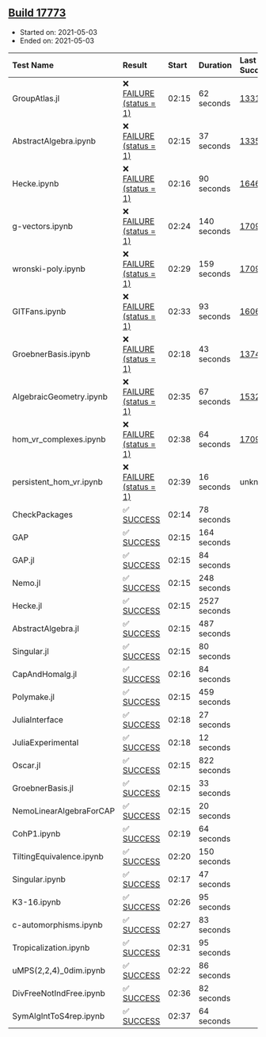 ## [Build 17773](https://oscarci.mathematik.uni-kl.de/job/oscar/17773/)

* Started on: 2021-05-03
* Ended on: 2021-05-03

| Test Name    | Result | Start | Duration | Last Success | First Failure |
|:-------------|:-------|:------|:---------|:-------------|:--------------|
| GroupAtlas.jl | ❌ [FAILURE (status = 1)](https://oscarci.mathematik.uni-kl.de/job/oscar/17773/artifact/logs/build-17773/GroupAtlas.jl.log) | 02:15 | 62 seconds | [13311](https://oscarci.mathematik.uni-kl.de/job/oscar/13311/) | [13312](https://oscarci.mathematik.uni-kl.de/job/oscar/13312/) |
| AbstractAlgebra.ipynb | ❌ [FAILURE (status = 1)](https://oscarci.mathematik.uni-kl.de/job/oscar/17773/artifact/logs/build-17773/AbstractAlgebra.ipynb.log) | 02:15 | 37 seconds | [13355](https://oscarci.mathematik.uni-kl.de/job/oscar/13355/) | [13356](https://oscarci.mathematik.uni-kl.de/job/oscar/13356/) |
| Hecke.ipynb | ❌ [FAILURE (status = 1)](https://oscarci.mathematik.uni-kl.de/job/oscar/17773/artifact/logs/build-17773/Hecke.ipynb.log) | 02:16 | 90 seconds | [16463](https://oscarci.mathematik.uni-kl.de/job/oscar/16463/) | [16464](https://oscarci.mathematik.uni-kl.de/job/oscar/16464/) |
| g-vectors.ipynb | ❌ [FAILURE (status = 1)](https://oscarci.mathematik.uni-kl.de/job/oscar/17773/artifact/logs/build-17773/g-vectors.ipynb.log) | 02:24 | 140 seconds | [17099](https://oscarci.mathematik.uni-kl.de/job/oscar/17099/) | [17100](https://oscarci.mathematik.uni-kl.de/job/oscar/17100/) |
| wronski-poly.ipynb | ❌ [FAILURE (status = 1)](https://oscarci.mathematik.uni-kl.de/job/oscar/17773/artifact/logs/build-17773/wronski-poly.ipynb.log) | 02:29 | 159 seconds | [17098](https://oscarci.mathematik.uni-kl.de/job/oscar/17098/) | [17099](https://oscarci.mathematik.uni-kl.de/job/oscar/17099/) |
| GITFans.ipynb | ❌ [FAILURE (status = 1)](https://oscarci.mathematik.uni-kl.de/job/oscar/17773/artifact/logs/build-17773/GITFans.ipynb.log) | 02:33 | 93 seconds | [16068](https://oscarci.mathematik.uni-kl.de/job/oscar/16068/) | [16069](https://oscarci.mathematik.uni-kl.de/job/oscar/16069/) |
| GroebnerBasis.ipynb | ❌ [FAILURE (status = 1)](https://oscarci.mathematik.uni-kl.de/job/oscar/17773/artifact/logs/build-17773/GroebnerBasis.ipynb.log) | 02:18 | 43 seconds | [13748](https://oscarci.mathematik.uni-kl.de/job/oscar/13748/) | [13749](https://oscarci.mathematik.uni-kl.de/job/oscar/13749/) |
| AlgebraicGeometry.ipynb | ❌ [FAILURE (status = 1)](https://oscarci.mathematik.uni-kl.de/job/oscar/17773/artifact/logs/build-17773/AlgebraicGeometry.ipynb.log) | 02:35 | 67 seconds | [15322](https://oscarci.mathematik.uni-kl.de/job/oscar/15322/) | [15323](https://oscarci.mathematik.uni-kl.de/job/oscar/15323/) |
| hom_vr_complexes.ipynb | ❌ [FAILURE (status = 1)](https://oscarci.mathematik.uni-kl.de/job/oscar/17773/artifact/logs/build-17773/hom_vr_complexes.ipynb.log) | 02:38 | 64 seconds | [17099](https://oscarci.mathematik.uni-kl.de/job/oscar/17099/) | [17100](https://oscarci.mathematik.uni-kl.de/job/oscar/17100/) |
| persistent_hom_vr.ipynb | ❌ [FAILURE (status = 1)](https://oscarci.mathematik.uni-kl.de/job/oscar/17773/artifact/logs/build-17773/persistent_hom_vr.ipynb.log) | 02:39 | 16 seconds | unknown | unknown |
| CheckPackages | ✅ [SUCCESS](https://oscarci.mathematik.uni-kl.de/job/oscar/17773/artifact/logs/build-17773/CheckPackages.log) | 02:14 | 78 seconds |  |  |
| GAP | ✅ [SUCCESS](https://oscarci.mathematik.uni-kl.de/job/oscar/17773/artifact/logs/build-17773/GAP.log) | 02:15 | 164 seconds |  |  |
| GAP.jl | ✅ [SUCCESS](https://oscarci.mathematik.uni-kl.de/job/oscar/17773/artifact/logs/build-17773/GAP.jl.log) | 02:15 | 84 seconds |  |  |
| Nemo.jl | ✅ [SUCCESS](https://oscarci.mathematik.uni-kl.de/job/oscar/17773/artifact/logs/build-17773/Nemo.jl.log) | 02:15 | 248 seconds |  |  |
| Hecke.jl | ✅ [SUCCESS](https://oscarci.mathematik.uni-kl.de/job/oscar/17773/artifact/logs/build-17773/Hecke.jl.log) | 02:15 | 2527 seconds |  |  |
| AbstractAlgebra.jl | ✅ [SUCCESS](https://oscarci.mathematik.uni-kl.de/job/oscar/17773/artifact/logs/build-17773/AbstractAlgebra.jl.log) | 02:15 | 487 seconds |  |  |
| Singular.jl | ✅ [SUCCESS](https://oscarci.mathematik.uni-kl.de/job/oscar/17773/artifact/logs/build-17773/Singular.jl.log) | 02:15 | 80 seconds |  |  |
| CapAndHomalg.jl | ✅ [SUCCESS](https://oscarci.mathematik.uni-kl.de/job/oscar/17773/artifact/logs/build-17773/CapAndHomalg.jl.log) | 02:16 | 84 seconds |  |  |
| Polymake.jl | ✅ [SUCCESS](https://oscarci.mathematik.uni-kl.de/job/oscar/17773/artifact/logs/build-17773/Polymake.jl.log) | 02:15 | 459 seconds |  |  |
| JuliaInterface | ✅ [SUCCESS](https://oscarci.mathematik.uni-kl.de/job/oscar/17773/artifact/logs/build-17773/JuliaInterface.log) | 02:18 | 27 seconds |  |  |
| JuliaExperimental | ✅ [SUCCESS](https://oscarci.mathematik.uni-kl.de/job/oscar/17773/artifact/logs/build-17773/JuliaExperimental.log) | 02:18 | 12 seconds |  |  |
| Oscar.jl | ✅ [SUCCESS](https://oscarci.mathematik.uni-kl.de/job/oscar/17773/artifact/logs/build-17773/Oscar.jl.log) | 02:15 | 822 seconds |  |  |
| GroebnerBasis.jl | ✅ [SUCCESS](https://oscarci.mathematik.uni-kl.de/job/oscar/17773/artifact/logs/build-17773/GroebnerBasis.jl.log) | 02:15 | 33 seconds |  |  |
| NemoLinearAlgebraForCAP | ✅ [SUCCESS](https://oscarci.mathematik.uni-kl.de/job/oscar/17773/artifact/logs/build-17773/NemoLinearAlgebraForCAP.log) | 02:15 | 20 seconds |  |  |
| CohP1.ipynb | ✅ [SUCCESS](https://oscarci.mathematik.uni-kl.de/job/oscar/17773/artifact/logs/build-17773/CohP1.ipynb.log) | 02:19 | 64 seconds |  |  |
| TiltingEquivalence.ipynb | ✅ [SUCCESS](https://oscarci.mathematik.uni-kl.de/job/oscar/17773/artifact/logs/build-17773/TiltingEquivalence.ipynb.log) | 02:20 | 150 seconds |  |  |
| Singular.ipynb | ✅ [SUCCESS](https://oscarci.mathematik.uni-kl.de/job/oscar/17773/artifact/logs/build-17773/Singular.ipynb.log) | 02:17 | 47 seconds |  |  |
| K3-16.ipynb | ✅ [SUCCESS](https://oscarci.mathematik.uni-kl.de/job/oscar/17773/artifact/logs/build-17773/K3-16.ipynb.log) | 02:26 | 95 seconds |  |  |
| c-automorphisms.ipynb | ✅ [SUCCESS](https://oscarci.mathematik.uni-kl.de/job/oscar/17773/artifact/logs/build-17773/c-automorphisms.ipynb.log) | 02:27 | 83 seconds |  |  |
| Tropicalization.ipynb | ✅ [SUCCESS](https://oscarci.mathematik.uni-kl.de/job/oscar/17773/artifact/logs/build-17773/Tropicalization.ipynb.log) | 02:31 | 95 seconds |  |  |
| uMPS(2,2,4)_0dim.ipynb | ✅ [SUCCESS](https://oscarci.mathematik.uni-kl.de/job/oscar/17773/artifact/logs/build-17773/uMPS-2-2-4-_0dim.ipynb.log) | 02:22 | 86 seconds |  |  |
| DivFreeNotIndFree.ipynb | ✅ [SUCCESS](https://oscarci.mathematik.uni-kl.de/job/oscar/17773/artifact/logs/build-17773/DivFreeNotIndFree.ipynb.log) | 02:36 | 82 seconds |  |  |
| SymAlgIntToS4rep.ipynb | ✅ [SUCCESS](https://oscarci.mathematik.uni-kl.de/job/oscar/17773/artifact/logs/build-17773/SymAlgIntToS4rep.ipynb.log) | 02:37 | 64 seconds |  |  |
